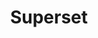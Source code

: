 ---
draft: false
title: Superset
content:
  id: superset
  name: Superset
  logo: /images/applications/business-intelligence/superset/logo.png
  website: https://superset.apache.org/
  iframe_website: /website-iframe/applications/business-intelligence/superset
  dashboardImage: /images/applications/business-intelligence/superset/screenshot-1.jpg
  short_description: Apache Superset is a data visualization and data exploration platform.
  description: Apache Superset is an open-source software, cloud-native application for data exploration and data visualization able to handle data at petabyte scale. It's fast, lightweight, intuitive and loaded with options that make it easy for users of all skillsets to explore and visualize their data, from simple line charts to highly detailed geospatial charts.
  features:
    - title: Powerful yet easy to use
      description: With Apache Superset, you can quickly and easily integrate and explore your data, using either the simple no-code viz builder or the state-of-the-art SQL IDE.
    - title: Integrates with modern databases
      description: Apache Superset can connect to any SQL-based datasource through SQLAlchemy, including modern cloud-native databases and engines at petabyte scale.
    - title: Modern architecture
      description: Apache Superset is lightweight and highly scalable. It will leverage the power of your data infrastructure without requiring yet another ingestion layer.
    - title: Rich visualizations and dashboards
      description: Apache Superset ships with a wide array of beautiful visualizations. Its visualization plug-in architecture makes it easy to build custom visualizations that drop directly into Superset.
  screenshots:
    - /images/applications/business-intelligence/superset/screenshot-1.jpg
    - /images/applications/business-intelligence/superset/screenshot-2.jpg
---